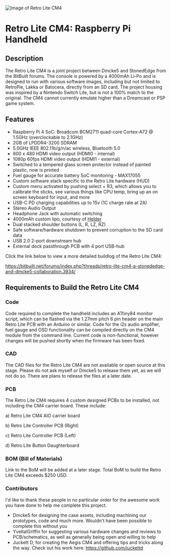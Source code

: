 ![Image of Retro Lite CM4](https://i.imgur.com/h1mcu5v.jpg)
# Retro Lite CM4: Raspberry Pi Handheld

## Description
The Retro Lite CM4 is a joint project between Dmcke5 and StonedEdge from the BitBuilt forums. The console is powered by a 4000mAh Li-Po and is designed to run with various software images, including but not limited to RetroPie, Lakka or Batocera, directly from an SD card. The project housing was inspired by a Nintendo Switch Lite, but is not a 100% match to the original. The CM4 cannot currently emulate higher than a Dreamcast or PSP game system. 

## Features
- Raspberry Pi 4 SoC: Broadcom BCM2711 quad-core Cortex-A72 @ 1.5GHz (overclockable to 2.1GHz)
- 2GB of LPDDR4-3200 SDRAM
- 5.0GHz IEEE 802.11b/g/n/ac wireless, Bluetooth 5.0
- 800 x 480 HDMI video output (HDMI0 - internal)
- 1080p 60fps HDMI video output (HDMI1 - external)
- Switched to a tempered glass screen protector instead of painted plastic, now is printed
- Fuel gauge for accurate battery SoC monitoring - MAX17055 
- Custom software stack specific to the Retro Lite hardware (HUD)
- Custom menu activated by pushing select + R3, which allows you to calibrate the sticks, see various things like CPU temp, bring up an on screen keyboard for input, and more
- USB-C PD charging capabilities up to 15v (1C charge rate at 2A)
- Stereo Audio Output
- Headphone Jack with automatic switching
- 4000mAh custom lipo, courtesy of [Helder](https://github.com/Helder1981)
- Dual stacked shoulder buttons (L, R, LZ, RZ)
- Safe software/hardware shutdown to prevent corruption to the SD card data
- USB 2.0 2-port downstream hub
- External dock passthrough PCB with 4 port USB-hub

Click the link below to view a more detailed buildlog of the Retro Lite CM4: 

https://bitbuilt.net/forums/index.php?threads/retro-lite-cm4-a-stonededge-and-dmcke5-collaboration.3934/

## Requirements to Build the Retro Lite CM4

### Code 
Code required to complete the handheld includes an ATtiny84 monitor script, which can be flashed via the 1.27mm pitch 6 pin header on the main Retro Lite PCB with an Arduino or similar. Code for the i2s audio amplifier, fuel gauge and OSD functionality can be compiled directly on the CM4 module from the command line. Current code is non-functional, however changes will be pushed shortly when the firmware has been fixed. 

### CAD
The CAD files for the Retro Lite CM4 are not available or open source at this stage. Please do not ask myself or Dmcke5 to release them yet, as we will not do so. There are plans to release the files at a later date. 

### PCB
The Retro Lite CM4 requires 4 custom designed PCBs to be installed, not including the CM4 carrier board. These include: 

a) Retro Lite CM4 AIO carrier board 

b) Retro Lite Controller PCB (Right)

c) Retro Lite Controller PCB (Left)

d) Retro Lite Button Daughterboard

### BOM (Bill of Materials) 
Link to the BoM will be added at a later stage. 
Total BoM to build the Retro Lite CM4 exceeds $250 USD. 

### Contributors 
I'd like to thank these people in no particular order for the awesome work you have done to help me complete this project. 

* Dmcke5 for designing the case assets, including machining our prototypes, code and much more. Wouldn't have been possible to complete this without you 
* YveltalGriffin for suggesting various hardware changes and reviews to PCB/schematics, as well as generally being open and willing to help 
* Juckett D, for creating the Aegis CM4 and offering tips and tricks along the way. Check out his work here: https://github.com/juckettd
